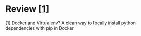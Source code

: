 # Review [[1]]



[[1]] Docker and Virtualenv? A clean way to locally install python dependencies with pip in Docker


[1]:https://blog.theodo.fr/2015/04/docker-and-virtualenv-a-clean-way-to-locally-install-python-dependencies-with-pip-in-docker/
